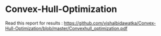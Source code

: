# Convex-Hull-Optimization

Read this report for results : https://github.com/vishalbidawatka/Convex-Hull-Optimization/blob/master/Convexhull_optimization.pdf
